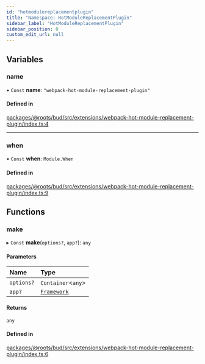 ```yaml
---
id: "hotmodulereplacementplugin"
title: "Namespace: HotModuleReplacementPlugin"
sidebar_label: "HotModuleReplacementPlugin"
sidebar_position: 0
custom_edit_url: null
---
```


## Variables

### name

• `Const` **name**: ``"webpack-hot-module-replacement-plugin"``

#### Defined in

[packages/@roots/bud/src/extensions/webpack-hot-module-replacement-plugin/index.ts:4](https://github.com/roots/bud/blob/fa18f55d/packages/@roots/bud/src/extensions/webpack-hot-module-replacement-plugin/index.ts#L4)

___

### when

• `Const` **when**: `Module.When`

#### Defined in

[packages/@roots/bud/src/extensions/webpack-hot-module-replacement-plugin/index.ts:9](https://github.com/roots/bud/blob/fa18f55d/packages/@roots/bud/src/extensions/webpack-hot-module-replacement-plugin/index.ts#L9)

## Functions

### make

▸ `Const` **make**(`options?`, `app?`): `any`

#### Parameters

| Name | Type |
| :------ | :------ |
| `options?` | `Container`<`any`\> |
| `app?` | [`Framework`](../classes/framework.md) |

#### Returns

`any`

#### Defined in

[packages/@roots/bud/src/extensions/webpack-hot-module-replacement-plugin/index.ts:6](https://github.com/roots/bud/blob/fa18f55d/packages/@roots/bud/src/extensions/webpack-hot-module-replacement-plugin/index.ts#L6)
